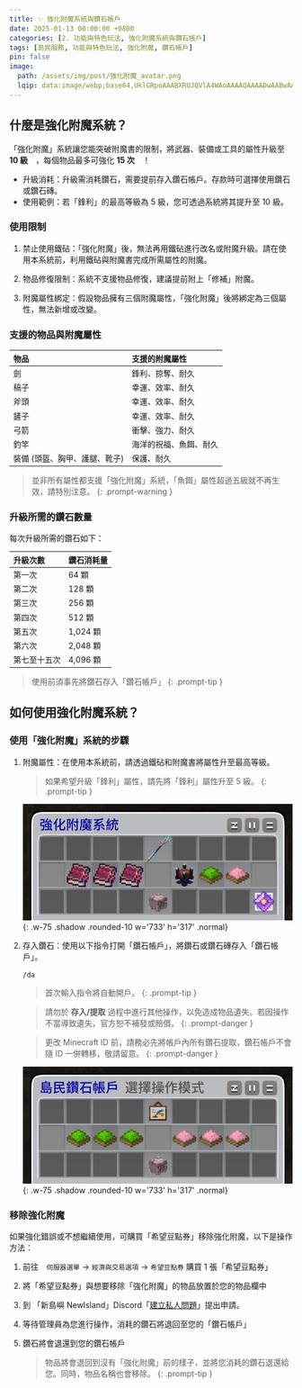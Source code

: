 ```yaml
---
title: ✨ 強化附魔系統與鑽石帳戶
date: 2025-01-13 00:00:00 +0800
categories: [2. 功能與特色玩法, 強化附魔系統與鑽石帳戶]
tags: [島民服務, 功能與特色玩法, 強化附魔, 鑽石帳戶]
pin: false
image:
  path: /assets/img/post/強化附魔_avatar.png
  lqip: data:image/webp;base64,UklGRpoAAABXRUJQVlA4WAoAAAAQAAAADwAABwAAQUxQSDIAAAARL0AmbZurmr57yyIiqE8oiG0bejIYEQTgqiDA9vqnsUSI6H+oAERp2HZ65qP/VIAWAFZQOCBCAAAA8AEAnQEqEAAIAAVAfCWkAALp8sF8rgRgAP7o9FDvMCkMde9PK7euH5M1m6VWoDXf2FkP3BqV0ZYbO6NA/VFIAAAA
---
```


## 什麼是強化附魔系統？
「強化附魔」系統讓您能突破附魔書的限制，將武器、裝備或工具的屬性升級至 **10 級**　，每個物品最多可強化 **15 次**　！

- 升級消耗：升級需消耗鑽石，需要提前存入鑽石帳戶。存款時可選擇使用鑽石或鑽石磚。
- 使用範例：若「鋒利」的最高等級為 5 級，您可透過系統將其提升至 10 級。


### 使用限制
1. 禁止使用鐵砧：「強化附魔」後，無法再用鐵砧進行改名或附魔升級。請在使用本系統前，利用鐵砧與附魔書完成所需屬性的附魔。

2. 物品修復限制：系統不支援物品修復，建議提前附上「修補」附魔。

3. 附魔屬性綁定：假設物品擁有三個附魔屬性，「強化附魔」後將綁定為三個屬性，無法新增或改變。

### 支援的物品與附魔屬性

| 物品                          | 支援的附魔屬性         |
| :---------------------------- | :--------------------- |
| 劍                            | 鋒利、掠奪、耐久       |
| 稿子                          | 幸運、效率、耐久       |
| 斧頭                          | 幸運、效率、耐久       |
| 鏟子                          | 幸運、效率、耐久       |
| 弓箭                          | 衝擊、強力、耐久       |
| 釣竿                          | 海洋的祝福、魚餌、耐久 |
| 裝備 (頭盔、胸甲、護腿、靴子) | 保護、耐久             |

> 並非所有屬性都支援「強化附魔」系統，「魚餌」屬性超過五級就不再生效，請特別注意。
{: .prompt-warning }


### 升級所需的鑽石數量
每次升級所需的鑽石如下：

| 升級次數     | 鑽石消耗量 |
| :----------- | :--------- |
| 第一次       | 64 顆      |
| 第二次       | 128 顆     |
| 第三次       | 256 顆     |
| 第四次       | 512 顆     |
| 第五次       | 1,024 顆   |
| 第六次       | 2,048 顆   |
| 第七至十五次 | 4,096 顆   |

> 使用前須事先將鑽石存入「鑽石帳戶」
{: .prompt-tip }


## 如何使用強化附魔系統？

### 使用「強化附魔」系統的步驟
1. 附魔屬性：在使用本系統前，請透過鐵砧和附魔書將屬性升至最高等級。
    > 如果希望升級「鋒利」屬性，請先將「鋒利」屬性升至 5 級。
    {: .prompt-tip }
    
    ![附魔屬性示例](/assets/img/post/強化附魔_002.png){: .w-75 .shadow .rounded-10 w='733' h='317' .normal}

2. 存入鑽石：使用以下指令打開「鑽石帳戶」，將鑽石或鑽石磚存入「鑽石帳戶」。
    ```text
    /da
    ```
    > 首次輸入指令將自動開戶。
    {: .prompt-tip }

    > 請勿於 **存入/提取** 過程中進行其他操作，以免造成物品遺失。若因操作不當導致遺失，官方恕不補發或賠償。
    {: .prompt-danger }

    > 更改 Minecraft ID 前，請務必先將帳戶內所有鑽石提取，鑽石帳戶不會隨 ID 一併轉移，敬請留意。
    {: .prompt-danger }

    ![存入鑽石示例](/assets/img/post/強化附魔_001.png){: .w-75 .shadow .rounded-10 w='733' h='317' .normal}



### 移除強化附魔
如果強化錯誤或不想繼續使用，可購買「希望豆點券」移除強化附魔，以下是操作方法：

1. 前往　`伺服器選單` → `經濟與交易選項` → `希望豆點券` 購買 1 張「希望豆點券」

2. 將「希望豆點券」與想要移除「強化附魔」的物品放置於您的物品欄中

3. 到 「新島嶼 NewIsland」Discord「[建立私人問題](discord://discord.com/channels/848202526250893383/971376509048729650)」提出申請。

4. 等待管理員為您進行操作，消耗的鑽石將退回至您的「鑽石帳戶」

5. 鑽石將會退還到您的鑽石帳戶
    > 物品將會退回到沒有「強化附魔」前的樣子，並將您消耗的鑽石退還給您。同時，物品名稱也會移除。
    {: .prompt-tip }